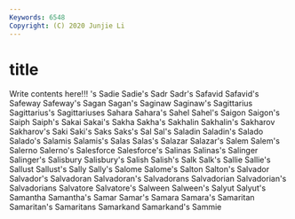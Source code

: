 ```yaml
---
Keywords: 6548
Copyright: (C) 2020 Junjie Li
---
```


# title

Write contents here!!!
's 
Sadie 
Sadie's 
Sadr 
Sadr's 
Safavid 
Safavid's 
Safeway 
Safeway's
Sagan 
Sagan's 
Saginaw 
Saginaw's 
Sagittarius 
Sagittarius's 
Sagittariuses 
Sahara 
Sahara's 
Sahel
Sahel's 
Saigon 
Saigon's 
Saiph 
Saiph's 
Sakai 
Sakai's 
Sakha 
Sakha's 
Sakhalin
Sakhalin's 
Sakharov 
Sakharov's 
Saki 
Saki's 
Saks 
Saks's 
Sal 
Sal's 
Saladin
Saladin's 
Salado 
Salado's 
Salamis 
Salamis's 
Salas 
Salas's 
Salazar 
Salazar's 
Salem
Salem's 
Salerno 
Salerno's 
Salesforce 
Salesforce's 
Salinas 
Salinas's 
Salinger 
Salinger's 
Salisbury
Salisbury's 
Salish 
Salish's 
Salk 
Salk's 
Sallie 
Sallie's 
Sallust 
Sallust's 
Sally
Sally's 
Salome 
Salome's 
Salton 
Salton's 
Salvador 
Salvador's 
Salvadoran 
Salvadoran's 
Salvadorans
Salvadorian 
Salvadorian's 
Salvadorians 
Salvatore 
Salvatore's 
Salween 
Salween's 
Salyut 
Salyut's 
Samantha
Samantha's 
Samar 
Samar's 
Samara 
Samara's 
Samaritan 
Samaritan's 
Samaritans 
Samarkand 
Samarkand's
Sammie 

